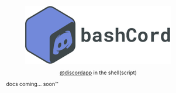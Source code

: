 <div align="center">
    <h3><img align="center" width="400px" src="docs/bashcord.png"></h3>
    <p><a href="github.com/discordapp">@discordapp</a> in the shell(script)</p>
</div>

docs coming... soon™
